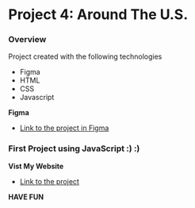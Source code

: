 # Project 4: Around The U.S.

### Overview
Project created with the following technologies

* Figma
* HTML
* CSS
* Javascript

**Figma**

* [Link to the project in Figma](https://www.figma.com/file/SurN1jaeEQIhuZEDMhmWWf/Sprint-4-Around-The-U.S.-desktop-mobile?node-id=0%3A1)

### First Project using JavaScript :) :)
**Vist My Website**
* [Link to the project ](https://bilal2786.github.io/web_project_4/)

**HAVE FUN**
